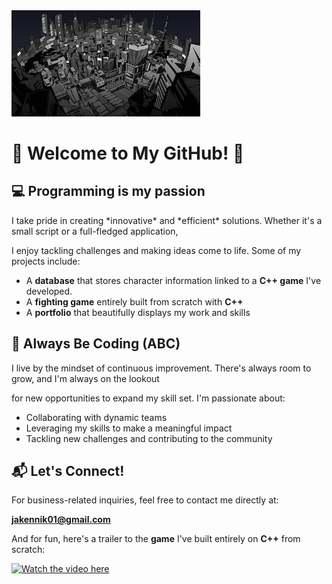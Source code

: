 <img src="Background.jpg" alt="Banner" width="60%" />

# 🌟 Welcome to My GitHub! 🌟

## 💻 **Programming is my passion**

<p>I take pride in creating *innovative* and *efficient* solutions. Whether it's a small script or a full-fledged application,</p>
<p></p>I enjoy tackling challenges and making ideas come to life. Some of my projects include:</p>

- A **database** that stores character information linked to a **C++ game** I've developed.
- A **fighting game** entirely built from scratch with **C++**
- A **portfolio** that beautifully displays my work and skills

## 🚀 **Always Be Coding (ABC)**

<p>I live by the mindset of continuous improvement. There's always room to grow, and I'm always on the lookout</p>
<p>for new opportunities to expand my skill set. I'm passionate about:</p>

- Collaborating with dynamic teams
- Leveraging my skills to make a meaningful impact
- Tackling new challenges and contributing to the community

## 📬 **Let's Connect!**

For business-related inquiries, feel free to contact me directly at:

**jakennik01@gmail.com**

And for fun, here's a trailer to the **game** I've built entirely on **C++** from scratch:

[![Watch the video here](https://img.youtube.com/vi/Tdyt_Ypg8g0/0.jpg)](https://www.youtube.com/watch?v=Tdyt_Ypg8g0)




